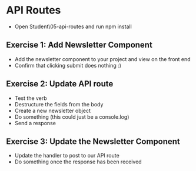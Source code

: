 # API Routes

- Open Student\05-api-routes and run npm install

## Exercise 1: Add Newsletter Component

- Add the newsletter component to your project and view on the front end
- Confirm that clicking submit does nothing :) 

## Exercise 2: Update API route

- Test the verb
- Destructure the fields from the body
- Create a new newsletter object
- Do something (this could just be a console.log)
- Send a response

## Exercise 3: Update the Newsletter Component

- Update the handler to post to our API route
- Do something once the response has been received

